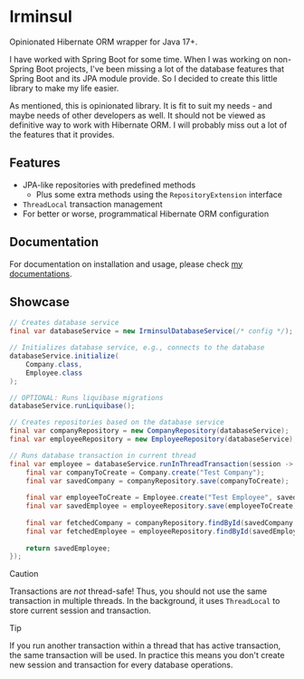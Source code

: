 # Irminsul

Opinionated Hibernate ORM wrapper for Java 17+.

I have worked with Spring Boot for some time. When I was working on non-Spring Boot projects, I've been
missing a lot of the database features that Spring Boot and its JPA module provide. So I decided to create
this little library to make my life easier.

As mentioned, this is opinionated library. It is fit to suit my needs - and maybe needs of other developers as well.
It should not be viewed as definitive way to work with Hibernate ORM. I will probably miss out a lot of the features
that it provides.

## Features

- JPA-like repositories with predefined methods
  - Plus some extra methods using the `RepositoryExtension` interface
- `ThreadLocal` transaction management
- For better or worse, programmatical Hibernate ORM configuration

## Documentation

For documentation on installation and usage, please check [my documentations](https://docs.iwakura.enterprises/Irminsul.html).

## Showcase

```java
// Creates database service
final var databaseService = new IrminsulDatabaseService(/* config */);

// Initializes database service, e.g., connects to the database
databaseService.initialize(
    Company.class,
    Employee.class
);

// OPTIONAL: Runs liquibase migrations
databaseService.runLiquibase();

// Creates repositories based on the database service
final var companyRepository = new CompanyRepository(databaseService);
final var employeeRepository = new EmployeeRepository(databaseService);

// Runs database transaction in current thread
final var employee = databaseService.runInThreadTransaction(session -> {
    final var companyToCreate = Company.create("Test Company");
    final var savedCompany = companyRepository.save(companyToCreate);
    
    final var employeeToCreate = Employee.create("Test Employee", savedCompany);
    final var savedEmployee = employeeRepository.save(employeeToCreate);
    
    final var fetchedCompany = companyRepository.findById(savedCompany.getId());
    final var fetchedEmployee = employeeRepository.findById(savedEmployee.getId());
    
    return savedEmployee;
});
```

> [!CAUTION]
> Transactions are *not* thread-safe! Thus, you should not use the same transaction in multiple threads. In the
> background, it uses `ThreadLocal` to store current session and transaction.

> [!TIP]
> If you run another transaction within a thread that has active transaction, the same transaction will be used.
> In practice this means you don't create new session and transaction for every database operations.